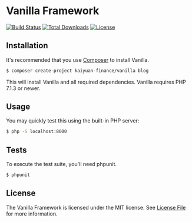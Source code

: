 # Vanilla Framework

[![Build Status](https://travis-ci.com/kaiyuan-finance/vanilla.svg?branch=master)](https://travis-ci.com/kaiyuan-finance/vanilla)
[![Total Downloads](https://poser.pugx.org/kaiyuan-finance/vanilla-framework/downloads)](https://packagist.org/packages/kaiyuan-finance/vanilla-framework)
[![License](https://poser.pugx.org/kaiyuan-finance/vanilla-framework/license)](https://packagist.org/packages/kaiyuan-finance/vanilla-framework)

## Installation
It's recommended that you use [Composer](https://getcomposer.org/) to install Vanilla.
```bash
$ composer create-project kaiyuan-finance/vanilla blog
```
This will install Vanilla and all required dependencies. Vanilla requires PHP 7.1.3 or newer.

## Usage
You may quickly test this using the built-in PHP server:
```bash
$ php -S localhost:8000
```

## Tests

To execute the test suite, you'll need phpunit.

```bash
$ phpunit
```

## License

The Vanilla Framework is licensed under the MIT license. See [License File](LICENSE.md) for more information.
